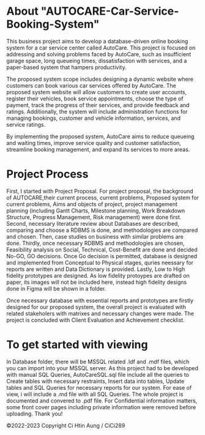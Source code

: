 # About "AUTOCARE-Car-Service-Booking-System"
This business project aims to develop a database-driven online booking system for a car service center called AutoCare. 
This project is focused on addressing and solving problems faced by AutoCare, such as insufficient garage space, long queueing times, dissatisfaction with services, and a paper-based system that hampers productivity.

The proposed system scope includes designing a dynamic website where customers can book various car services offered by AutoCare. 
The proposed system website will allow customers to create user accounts, register their vehicles, book service appointments, choose the type of payment, track the progress of their services, and provide feedback and ratings. 
Additionally, the system will include administration functions for managing bookings, customer and vehicle information, services, and service ratings.

By implementing the proposed system, AutoCare aims to reduce queueing and waiting times, improve service quality and customer satisfaction, streamline booking management, and expand its services to more areas. 

# Project Process
First, I started with Project Proposal. For project proposal, the background of AUTOCARE,their current process, current problems, Proposed system for current problems, Aims and objects of project, project management planning (including Gantt Charts, Milestone planning, Work Breakdown Structure, Progress Management, Risk management) were done first. 
Second, necessary literature review about Databases are described, comparing and choose a RDBMS is done, and methodologies are compared and chosen. Then, case studies on business with similar problems are done. 
Thirdly, once necessary RDBMS and methodologies are chosen, Feasibility analysis on Social, Technical, Cost-Benefit are done and decided No-GO, GO decisions. 
Once Go decision is permitted, database is designed and implemented from Conceptual to Physical stages, quries neessary for reports are written and Data Dictionary is provided. 
Lastly, Low to High fidelity prototypes are designed. As low fidelity protoypes are drafted on paper, its images will not be included here, instead high fidelity designs done in Figma will be shown in a folder.

Once necessary database with essential reports and prototypes are firstly designed for our proposed system, the overall project is evaluated with related stakeholers with matrixes and necessary changes were made.
The project is concluded with Client Evaluation and Achievement checklist.

# To get started with viewing
In Database folder, there will be MSSQL related .ldf and .mdf files, which you can import into your MSSQL server. 
As this project had to be developed with manual SQL Queries, AutoCareSQL.sql file include all the queries to Create tables with necessary restraints, Insert data into tables, Update tables and SQL Queries for necessary reports for our system. 
For ease of view, i will include a .md file with all SQL Queries. 
The whole project is documented and convered to .pdf file. For Confidential information matters, some front cover pages including private information were removed before uploading. 
Thank you!

©2022-2023 Copyright Ci Htin Aung / CiCi289
